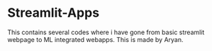 # Streamlit-Apps
This contains several codes where i have gone from basic streamlit webpage to ML integrated webapps. This is made by Aryan.
